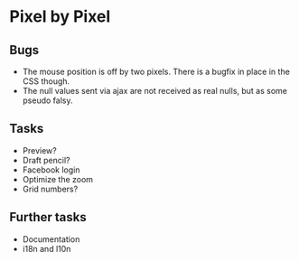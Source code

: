 Pixel by Pixel
==============

Bugs
----
* The mouse position is off by two pixels. There is a bugfix in place in the CSS though.
* The null values sent via ajax are not received as real nulls, but as some pseudo falsy.

Tasks
-----
* Preview?
* Draft pencil?
* Facebook login
* Optimize the zoom
* Grid numbers?

Further tasks
-------------
* Documentation
* i18n and l10n